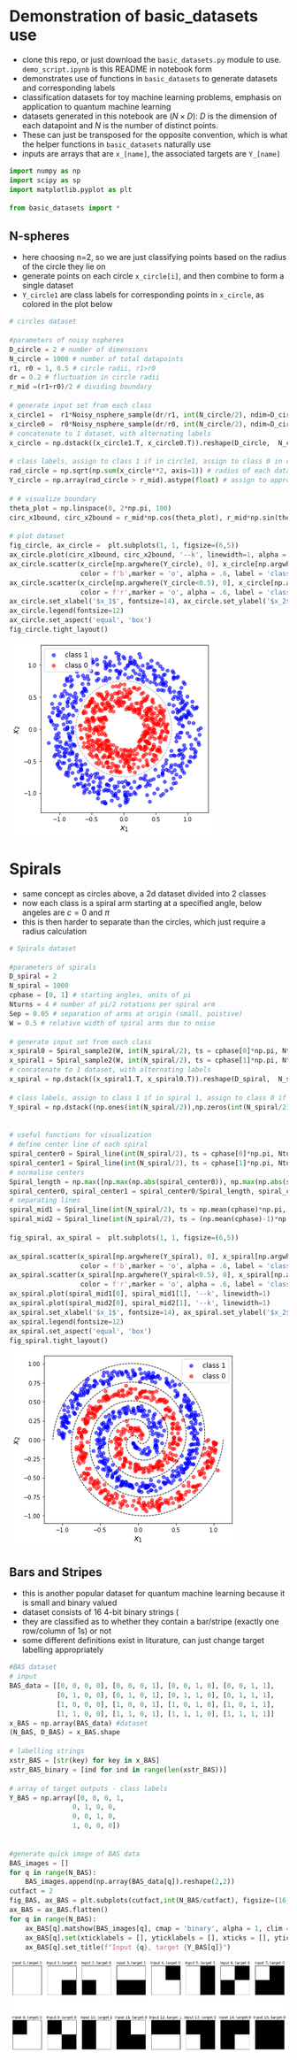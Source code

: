 # Demonstration of basic_datasets use
 - clone this repo, or just download the `basic_datasets.py` module to use.  `demo_script.ipynb` is this README in notebook form
 - demonstrates use of functions in `basic_datasets` to generate datasets and corresponding labels
 - classification datasets for toy machine learning problems, emphasis on application to quantum machine learning
 - datasets generated in this notebook are $(N \times D)$: $D$ is the dimension of each datapoint and $N$ is the number of distinct points. 
 - These can just be transposed for the opposite convention, which is what the helper functions in `basic_datasets` naturally use
 - inputs are arrays that are `x_[name]`, the associated targets are `Y_[name]`


```python
import numpy as np
import scipy as sp
import matplotlib.pyplot as plt

from basic_datasets import *
```

## N-spheres
- here choosing n=2, so we are just classifying points based on the radius of the circle they lie on
- generate points on each circle `x_circle[i]`, and then combine to form a single dataset
- `Y_circle1` are class labels for corresponding points in `x_circle`, as colored in the plot below


```python
# circles dataset

#parameters of noisy nspheres
D_circle = 2 # number of dimensions
N_circle = 1000 # number of total datapoints
r1, r0 = 1, 0.5 # circle radii, r1>r0
dr = 0.2 # fluctuation in circle radii
r_mid =(r1+r0)/2 # dividing boundary

# generate input set from each class
x_circle1 =  r1*Noisy_nsphere_sample(dr/r1, int(N_circle/2), ndim=D_circle).T
x_circle0 =  r0*Noisy_nsphere_sample(dr/r0, int(N_circle/2), ndim=D_circle).T
# concatenate to 1 dataset, with alternating labels
x_circle = np.dstack((x_circle1.T, x_circle0.T)).reshape(D_circle,  N_circle).T 

# class labels, assign to class 1 if in circle1, assign to class 0 in circle 0
rad_circle = np.sqrt(np.sum(x_circle**2, axis=1)) # radius of each datapoint
Y_circle = np.array(rad_circle > r_mid).astype(float) # assign to appropriate radius

# # visualize boundary
theta_plot = np.linspace(0, 2*np.pi, 100)
circ_x1bound, circ_x2bound = r_mid*np.cos(theta_plot), r_mid*np.sin(theta_plot)

# plot dataset
fig_circle, ax_circle =  plt.subplots(1, 1, figsize=(6,5))
ax_circle.plot(circ_x1bound, circ_x2bound, '--k', linewidth=1, alpha = .4)
ax_circle.scatter(x_circle[np.argwhere(Y_circle), 0], x_circle[np.argwhere(Y_circle), 1],
                  color = f'b',marker = 'o', alpha = .6, label = 'class 1')
ax_circle.scatter(x_circle[np.argwhere(Y_circle<0.5), 0], x_circle[np.argwhere(Y_circle<0.5), 1],
                  color = f'r',marker = 'o', alpha = .6, label = 'class 0')
ax_circle.set_xlabel('$x_1$', fontsize=14), ax_circle.set_ylabel('$x_2$', fontsize=14)
ax_circle.legend(fontsize=12)
ax_circle.set_aspect('equal', 'box')
fig_circle.tight_layout()

```


    
![png](README_files/README_3_0.png)
    


# Spirals
- same concept as circles above, a 2d dataset divided into 2 classes
- now each class is a spiral arm starting at a specified angle, below angeles are $c=0$ and $\pi$
- this is then harder to separate than the circles, which just require a radius calculation


```python
# Spirals dataset

#parameters of spirals
D_spiral = 2
N_spiral = 1000
cphase = [0, 1] # starting angles, units of pi
Nturns = 4 # number of pi/2 rotations per spiral arm
Sep = 0.05 # separation of arms at origin (small, poistive)
W = 0.5 # relative width of spiral arms due to noise

# generate input set from each class
x_spiral0 = Spiral_sample2(W, int(N_spiral/2), ts = cphase[0]*np.pi, Nturns = Nturns, Sep = Sep).T
x_spiral1 = Spiral_sample2(W, int(N_spiral/2), ts = cphase[1]*np.pi, Nturns = Nturns, Sep = Sep).T
# concatenate to 1 dataset, with alternating labels
x_spiral = np.dstack((x_spiral1.T, x_spiral0.T)).reshape(D_spiral,  N_spiral).T 

# class labels, assign to class 1 if in spiral 1, assign to class 0 if in spiral 0
Y_spiral = np.dstack((np.ones(int(N_spiral/2)),np.zeros(int(N_spiral/2)) )).flatten() # class 1 maps to 1, class 0 to 0


# useful functions for visualization
# define center line of each spiral
spiral_center0 = Spiral_line(int(N_spiral/2), ts = cphase[0]*np.pi, Nturns = Nturns, Sep = Sep)
spiral_center1 = Spiral_line(int(N_spiral/2), ts = cphase[1]*np.pi, Nturns = Nturns, Sep = Sep)
# normalise centers
Spiral_length = np.max([np.max(np.abs(spiral_center0)), np.max(np.abs(spiral_center0))])
spiral_center0, spiral_center1 = spiral_center0/Spiral_length, spiral_center1/ Spiral_length
# separating lines
spiral_mid1 = Spiral_line(int(N_spiral/2), ts = np.mean(cphase)*np.pi, Nturns = Nturns+.5, Sep = Sep)/ Spiral_length
spiral_mid2 = Spiral_line(int(N_spiral/2), ts = (np.mean(cphase)-1)*np.pi, Nturns = Nturns+.5, Sep = Sep)/ Spiral_length

fig_spiral, ax_spiral =  plt.subplots(1, 1, figsize=(6,5))

ax_spiral.scatter(x_spiral[np.argwhere(Y_spiral), 0], x_spiral[np.argwhere(Y_spiral), 1],
                  color = f'b',marker = 'o', alpha = .6, label = 'class 1')
ax_spiral.scatter(x_spiral[np.argwhere(Y_spiral<0.5), 0], x_spiral[np.argwhere(Y_spiral<0.5), 1],
                  color = f'r',marker = 'o', alpha = .6, label = 'class 0')
ax_spiral.plot(spiral_mid1[0], spiral_mid1[1], '--k', linewidth=1)
ax_spiral.plot(spiral_mid2[0], spiral_mid2[1], '--k', linewidth=1)
ax_spiral.set_xlabel('$x_1$', fontsize=14), ax_spiral.set_ylabel('$x_2$', fontsize=14)
ax_spiral.legend(fontsize=12)
ax_spiral.set_aspect('equal', 'box')
fig_spiral.tight_layout()

```


    
![png](README_files/README_5_0.png)
    


## Bars and Stripes
- this is another popular dataset for quantum machine learning because it is small and binary valued
- dataset consists of 16 4-bit binary strings (
- they are classified as to whether they contain a bar/stripe (exactly one row/column of 1s) or not
- some different definitions exist in liturature, can just change target labelling appropriately


```python
#BAS dataset
# input
BAS_data = [[0, 0, 0, 0], [0, 0, 0, 1], [0, 0, 1, 0], [0, 0, 1, 1],
            [0, 1, 0, 0], [0, 1, 0, 1], [0, 1, 1, 0], [0, 1, 1, 1],
            [1, 0, 0, 0], [1, 0, 0, 1], [1, 0, 1, 0], [1, 0, 1, 1],
            [1, 1, 0, 0], [1, 1, 0, 1], [1, 1, 1, 0], [1, 1, 1, 1]]
x_BAS = np.array(BAS_data) #dataset
(N_BAS, D_BAS) = x_BAS.shape

# labelling strings
xstr_BAS = [str(key) for key in x_BAS] 
xstr_BAS_binary = [ind for ind in range(len(xstr_BAS))]

# array of target outputs - class labels
Y_BAS = np.array([0, 0, 0, 1,
                0, 1, 0, 0,
                0, 0, 1, 0,
                1, 0, 0, 0])


#generate quick image of BAS data
BAS_images = []
for q in range(N_BAS):
    BAS_images.append(np.array(BAS_data[q]).reshape(2,2))
cutfact = 2
fig_BAS, ax_BAS = plt.subplots(cutfact,int(N_BAS/cutfact), figsize=(16,6))
ax_BAS = ax_BAS.flatten()
for q in range(N_BAS):
    ax_BAS[q].matshow(BAS_images[q], cmap = 'binary', alpha = 1, clim = [0,1])
    ax_BAS[q].set(xticklabels = [], yticklabels = [], xticks = [], yticks = [])
    ax_BAS[q].set_title(f"Input {q}, target {Y_BAS[q]}")
```


    
![png](README_files/README_7_0.png)
    

